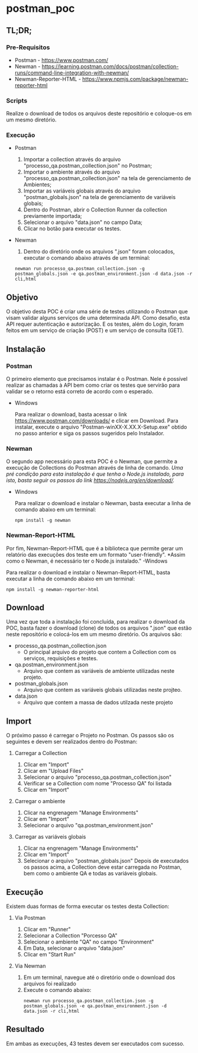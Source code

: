 # postman_poc

## TL;DR;

### Pre-Requisitos
- Postman - https://www.postman.com/
- Newman - https://learning.postman.com/docs/postman/collection-runs/command-line-integration-with-newman/
- Newman-Reporter-HTML - https://www.npmjs.com/package/newman-reporter-html

### Scripts
Realize o download de todos os arquivos deste repositório e coloque-os em um mesmo diretório.

### Execução
- Postman
  1. Importar a collection através do arquivo "processo_qa.postman_collection.json" no Postman;
  2. Importar o ambiente através do arquivo "processo_qa.postman_collection.json" na tela de gerenciamento de Ambientes;
  3. Importar as variáveis globais através do arquivo "postman_globals.json" na tela de gerenciamento de variáveis globais;
  4. Dentro do Postman, abrir o Collection Runner da collection previamente importada;
  5. Selecionar o arquivo "data.json" no campo Data;
  6. Clicar no botão para executar os testes.

- Newman
  1. Dentro do diretório onde os arquivos ".json" foram colocados, executar o comando abaixo através de um terminal:
    ```
    newman run processo_qa.postman_collection.json -g postman_globals.json -e qa.postman_environment.json -d data.json -r cli,html
    ```

## Objetivo
O objetivo desta POC é criar uma série de testes utilizando o Postman que visam validar alguns serviços de uma determinada API. Como desafio, esta API requer autenticação e autorização. E os testes, além do Login, foram feitos em um serviço de criação (POST) e um serviço de consulta (GET).

## Instalação
### Postman
O primeiro elemento que precisamos instalar é o Postman. Nele é possível realizar as chamadas à API bem como criar os testes que servirão para validar se o retorno está correto de acordo com o esperado.
- Windows

  Para realizar o download, basta acessar o link https://www.postman.com/downloads/ e clicar em Download.
  Para instalar, execute o arquivo "Postman-winXX-X.XX.X-Setup.exe" obtido no passo anterior e siga os passos sugeridos pelo Instalador.
 
 ### Newman
 O segundo app necessário para esta POC é o Newman, que permite a execução de Collections do Postman através de linha de comando. *Uma pré condição para esta instalação é que tenha o Node.js instalado, para isto, basta seguir os passos do link https://nodejs.org/en/download/.*
- Windows

  Para realizar o download e instalar o Newman, basta executar a linha de comando abaixo em um terminal:
  ```
  npm install -g newman
  ```

 ### Newman-Report-HTML
 Por fim, Newman-Report-HTML que é a biblioteca que permite gerar um relatório das execuções dos teste em um formato "user-friendly". *Assim como o Newman, é necessário ter o Node.js instalado."
-Windows

  Para realizar o download e instalar o Newman-Report-HTML, basta executar a linha de comando abaixo em um terminal:
  ```
  npm install -g newman-reporter-html
  ```
  
 ## Download
 Uma vez que toda a instalação foi concluída, para realizar o download da POC, basta fazer o download (clone) de todos os arquivos ".json" que estão neste repositório e colocá-los em um mesmo diretório. Os arquivos são:
 - processo_qa.postman_collection.json
    - O principal arquivo do projeto que contem a Collection com os serviços, requisições e testes.
 - qa.postman_environment.json
    - Arquivo que contem as variáveis de ambiente utilizadas neste projeto.
 - postman_globals.json
    - Arquivo que contem as variáveis globais utilizadas neste projteo.
 - data.json
    - Arquivo que contem a massa de dados utilzada neste projeto
    
 ## Import
 O próximo passo é carregar o Projeto no Postman. Os passos são os seguintes e devem ser realizados dentro do Postman:
 1. Carregar a Collection 
    1. Clicar em "Import"
    2. Clicar em "Upload Files"
    3. Selecionar o arquivo "processo_qa.postman_collection.json"
    4. Verificar se a Collection com nome "Processo QA" foi listada
    5. Clicar em "Import"
    
 2. Carregar o ambiente
    1. Clicar na engrenagem "Manage Environments"
    2. Clicar em "Import"
    3. Selecionar o arquivo "qa.postman_environment.json"
    
 3. Carregar as variáveis globais
    1. Clicar na engrenagem "Manage Environments"
    2. Clicar em "Import"
    3. Selecionar o arquivo "postman_globals.json"
 Depois de executados os passos acima, a Collection deve estar carregada no Postman, bem como o ambiente QA e todas as variáveis globais.
 
 ## Execução
 Existem duas formas de forma executar os testes desta Collection:
 1. Via Postman
    1. Clicar em "Runner"
    2. Selecionar a Collection "Porcesso QA"
    3. Selecionar o ambiente "QA" no campo "Environment"
    4. Em Data, selecionar o arquivo "data.json"
    5. Clicar em "Start Run"
    
 2. Via Newman
    1. Em um terminal, navegue até o diretório onde o download dos arquivos foi realizado
    2. Execute o comando abaixo:
        ```
        newman run processo_qa.postman_collection.json -g postman_globals.json -e qa.postman_environment.json -d data.json -r cli,html
        ```
        
 ## Resultado
 Em ambas as execuções, 43 testes devem ser executados com sucesso. 
 
 
